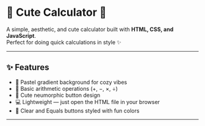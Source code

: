 # 🌸 Cute Calculator 🌸

A simple, aesthetic, and cute calculator built with **HTML, CSS, and JavaScript**.  
Perfect for doing quick calculations in style ✨  

---

## ✨ Features

- 🌈 Pastel gradient background for cozy vibes  
- 🔢 Basic arithmetic operations (+, −, ×, ÷)  
- 🎀 Cute neumorphic button design  
- 💻 Lightweight — just open the HTML file in your browser  
- 🎉 Clear and Equals buttons styled with fun colors  

---


